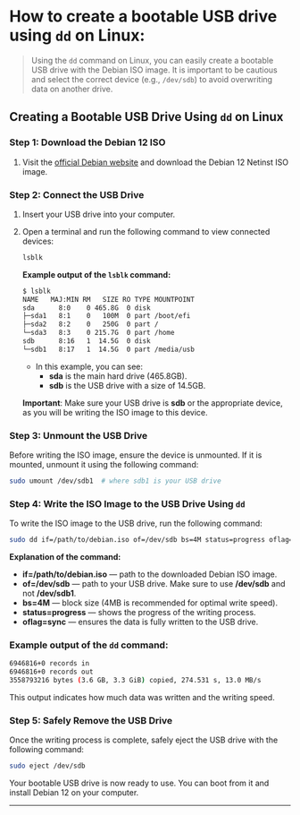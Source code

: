 # How to create a bootable USB drive using `dd` on Linux:


> Using the `dd` command on Linux, you can easily create a bootable USB drive with the Debian ISO image. It is important to be cautious and select the correct device (e.g., `/dev/sdb`) to avoid overwriting data on another drive.


## **Creating a Bootable USB Drive Using `dd` on Linux**

### Step 1: Download the Debian 12 ISO

1. Visit the [official Debian website](https://www.debian.org/distrib/netinst) and download the Debian 12 Netinst ISO image.

### Step 2: Connect the USB Drive

1. Insert your USB drive into your computer.
2. Open a terminal and run the following command to view connected devices:

   ```bash
   lsblk
   ```

   **Example output of the `lsblk` command:**

   ```bash
   $ lsblk
   NAME   MAJ:MIN RM   SIZE RO TYPE MOUNTPOINT
   sda      8:0    0 465.8G  0 disk 
   ├─sda1   8:1    0   100M  0 part /boot/efi
   ├─sda2   8:2    0   250G  0 part /
   └─sda3   8:3    0 215.7G  0 part /home
   sdb      8:16   1  14.5G  0 disk 
   └─sdb1   8:17   1  14.5G  0 part /media/usb
   ```

   - In this example, you can see:
     - **sda** is the main hard drive (465.8GB).
     - **sdb** is the USB drive with a size of 14.5GB.

   **Important**: Make sure your USB drive is **sdb** or the appropriate device, as you will be writing the ISO image to this device.

### Step 3: Unmount the USB Drive

Before writing the ISO image, ensure the device is unmounted. If it is mounted, unmount it using the following command:

```bash
sudo umount /dev/sdb1  # where sdb1 is your USB drive
```

### Step 4: Write the ISO Image to the USB Drive Using `dd`

To write the ISO image to the USB drive, run the following command:

```bash
sudo dd if=/path/to/debian.iso of=/dev/sdb bs=4M status=progress oflag=sync
```

**Explanation of the command:**
- **if=/path/to/debian.iso** — path to the downloaded Debian ISO image.
- **of=/dev/sdb** — path to your USB drive. Make sure to use **/dev/sdb** and not **/dev/sdb1**.
- **bs=4M** — block size (4MB is recommended for optimal write speed).
- **status=progress** — shows the progress of the writing process.
- **oflag=sync** — ensures the data is fully written to the USB drive.

### Example output of the `dd` command:

```bash
6946816+0 records in
6946816+0 records out
3558793216 bytes (3.6 GB, 3.3 GiB) copied, 274.531 s, 13.0 MB/s
```

This output indicates how much data was written and the writing speed.

### Step 5: Safely Remove the USB Drive

Once the writing process is complete, safely eject the USB drive with the following command:

```bash
sudo eject /dev/sdb
```

Your bootable USB drive is now ready to use. You can boot from it and install Debian 12 on your computer.

---

